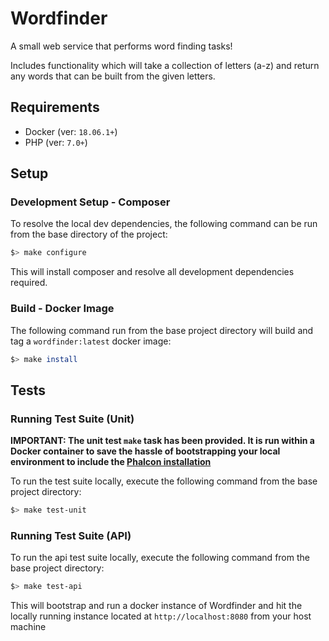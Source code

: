 # Wordfinder
A small web service that performs word finding tasks!

Includes functionality which will take a collection of letters (a-z) and return any words that can be built from the given letters.

## Requirements
+ Docker (ver: `18.06.1+`)
+ PHP (ver: `7.0+`)

## Setup

### Development Setup - Composer

To resolve the local dev dependencies, the following command can be run from the base directory of the project:

```bash
$> make configure
```

This will install composer and resolve all development dependencies required.

### Build - Docker Image

The following command run from the base project directory will build and tag a `wordfinder:latest` docker image:

```bash
$> make install
```

## Tests

### Running Test Suite (Unit)

**IMPORTANT: The unit test `make` task has been provided. It is run within a Docker container to save the hassle of bootstrapping your local environment to include the [Phalcon installation](https://docs.phalconphp.com/en/3.3/installation)**

To run the test suite locally, execute the following command from the base project directory:

```bash
$> make test-unit
```

### Running Test Suite (API)

To run the api test suite locally, execute the following command from the base project directory:

```bash
$> make test-api
```

This will bootstrap and run a docker instance of Wordfinder and hit the locally running instance located at `http://localhost:8080` from your host machine